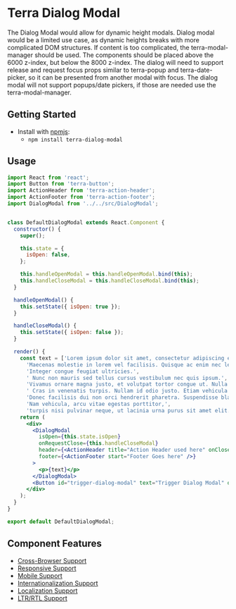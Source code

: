 # Terra Dialog Modal

The Dialog Modal would allow for dynamic height modals. Dialog modal would be a limited use case, as dynamic heights breaks with more complicated DOM structures. If content is too complicated, the terra-modal-manager should be used. The components should be placed above the 6000 z-index, but below the 8000 z-index. The dialog will need to support release and request focus props similar to terra-popup and terra-date-picker, so it can be presented from another modal with focus. The dialog modal will not support popups/date pickers, if those are needed use the terra-modal-manager.

## Getting Started

- Install with [npmjs](https://www.npmjs.com):
  - `npm install terra-dialog-modal`

## Usage

```jsx
import React from 'react';
import Button from 'terra-button';
import ActionHeader from 'terra-action-header';
import ActionFooter from 'terra-action-footer';
import DialogModal from '../../src/DialogModal';


class DefaultDialogModal extends React.Component {
  constructor() {
    super();

    this.state = {
      isOpen: false,
    };

    this.handleOpenModal = this.handleOpenModal.bind(this);
    this.handleCloseModal = this.handleCloseModal.bind(this);
  }

  handleOpenModal() {
    this.setState({ isOpen: true });
  }

  handleCloseModal() {
    this.setState({ isOpen: false });
  }

  render() {
    const text = ['Lorem ipsum dolor sit amet, consectetur adipiscing elit. ',
      'Maecenas molestie in lorem vel facilisis. Quisque ac enim nec lectus malesuada faucibus.',
      'Integer congue feugiat ultricies.',
      ' Nunc non mauris sed tellus cursus vestibulum nec quis ipsum.',
      'Vivamus ornare magna justo, et volutpat tortor congue ut. Nulla facilisi.',
      ' Cras in venenatis turpis. Nullam id odio justo. Etiam vehicula lectus vel purus consectetur cursus id sit amet diam.',
      'Donec facilisis dui non orci hendrerit pharetra. Suspendisse blandit dictum turpis, in consectetur ipsum hendrerit eget.',
      'Nam vehicula, arcu vitae egestas porttitor,',
      'turpis nisi pulvinar neque, ut lacinia urna purus sit amet elit.'];
    return (
      <div>
        <DialogModal
          isOpen={this.state.isOpen}
          onRequestClose={this.handleCloseModal}
          header={<ActionHeader title="Action Header used here" onClose={this.handleCloseModal} />}
          footer={<ActionFooter start="Footer Goes here" />}
        >
          <p>{text}</p>
        </DialogModal>
        <Button id="trigger-dialog-modal" text="Trigger Dialog Modal" onClick={this.handleOpenModal} />
      </div>
    );
  }
}

export default DefaultDialogModal;

```

## Component Features

 * [Cross-Browser Support](https://github.com/cerner/terra-core/wiki/Component-Features#cross-browser-support)
 * [Responsive Support](https://github.com/cerner/terra-core/wiki/Component-Features#responsive-support)
 * [Mobile Support](https://github.com/cerner/terra-core/wiki/Component-Features#mobile-support)
 * [Internationalization Support](https://github.com/cerner/terra-core/wiki/Component-Features#internationalization-i18n-support)
 * [Localization Support](https://github.com/cerner/terra-core/wiki/Component-Features#localization-support)
 * [LTR/RTL Support](https://github.com/cerner/terra-core/wiki/Component-Features#ltr--rtl-support)
